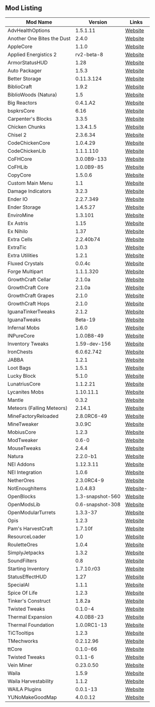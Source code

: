 Mod Listing
------

| Mod Name | Version | Links |
| -------- | ------- | ------- |
| AdvHealthOptions | 1.5.1.11 | [Website](http://copy.mcft.net/) |
| Another One Bites the Dust | 2.4.0 | [Website](http://www.minecraftforum.net/topic/2319703-) |
| AppleCore | 1.1.0 | [Website](http://minecraft.curseforge.com/mc-mods/224472-) |
| Applied Energistics 2 | rv2-beta-8 | [Website](http://ae-mod.info/) |
| ArmorStatusHUD | 1.28 | [Website](http://www.minecraftforum.net/forums/mapping-and-modding/minecraft-mods/1282347-) |
| Auto Packager |	1.5.3 | [Website](http://minecraft.curseforge.com/mc-mods/221457-) |
| Better Storage | 0.11.3.124 | [Website](http://www.minecraftforum.net/forums/mapping-and-modding/minecraft-mods/wip-mods/1442380-) |
| BiblioCraft |	1.9.2 | [Website](http://www.bibliocraftmod.com) |
| BiblioWoods (Natura) | 1.5 | [Website](http://www.bibliocraftmod.com) |
| Big Reactors | 0.4.1.A2 | [Website](http://www.big-reactors.com/) |
| bspkrsCore | 6.16 | [Website](http://www.minecraftforum.net/forums/mapping-and-modding/minecraft-mods/1281180-) |
| Carpenter's Blocks | 3.3.5 | [Website](http://www.minecraftforum.net/topic/1790919-) |
| Chicken Chunks | 1.3.4.1.5 | [Website](http://www.minecraftforum.net/topic/909223-) |
| Chisel 2 | 2.3.6.34 | [Website](http://www.minecraftforum.net/topic/2592047-) |
| CodeChickenCore | 1.0.4.29 | [Website](http://www.minecraftforum.net/topic/909223-) |
| CodeChickenLib | 1.1.1.110 | [Website](http://www.minecraftforum.net/topic/909223-) |
| CoFHCore | 3.0.0B9-133 | [Website](http://teamcofh.com/) |
| CoFHLib | 1.0.0B9-85 | [Website](http://teamcofh.com/) |
| CopyCore | 1.5.0.6 | [Website](http://copy.mcft.net/) |
| Custom Main Menu | 1.1 | [Website](http://minecraft.curseforge.com/mc-mods/226406-) |
| Damage Indicators | 3.2.3 | [Website](http://www.minecraftforum.net/forums/mapping-and-modding/minecraft-mods/1286538-) |
| Ender IO | 2.2.7.349 | [Website](http://enderio.com) |
| Ender Storage | 1.4.5.27 | [Website](http://www.minecraftforum.net/topic/909223-) |
| EnviroMine | 1.3.101 | [Website](https://github.com/EnviroMine/EnviroMine-1.7) |
| Ex Astris | 1.15 | [Website](http://www.minecraftforum.net/forums/mapping-and-modding/minecraft-mods/wip-mods/2210492-) |
| Ex Nihilo | 1.37 | [Website](http://www.minecraftforum.net/topic/1981778-) |
| Extra Cells | 2.2.40b74 | [Website](https://github.com/M3gaFr3ak/ExtraCells2) |
| ExtraTic | 1.0.3 | [Website](http://minecraft.curseforge.com/mc-mods/72728-extratic) |
| Extra Utilities | 1.2.1 | [Website](http://www.minecraftforum.net/topic/1776056-) |
| Fluxed Crystals | 0.0.4c | [Website](http://minecraft.curseforge.com/mc-mods/226074-) |
| Forge Multipart | 1.1.1.320 | [Website](https://github.com/Chicken-Bones/ForgeMultipart) |
| GrowthCraft Cellar | 2.1.0a | [Website](http://www.minecraftforum.net/forums/mapping-and-modding/minecraft-mods/1286298-) |
| GrowthCraft Core | 2.1.0a | [Website](http://www.minecraftforum.net/forums/mapping-and-modding/minecraft-mods/1286298-) |
| GrowthCraft Grapes | 2.1.0 | [Website](http://www.minecraftforum.net/forums/mapping-and-modding/minecraft-mods/1286298-) |
| GrowthCraft Hops | 2.1.0 | [Website](http://www.minecraftforum.net/forums/mapping-and-modding/minecraft-mods/1286298-) |
| IguanaTinkerTweaks | 2.1.2 | [Website](http://www.minecraftforum.net/forums/mapping-and-modding/minecraft-mods/2176855-) |
| IguanaTweaks | Beta-19 | [Website](http://www.minecraftforum.net/forums/mapping-and-modding/minecraft-mods/1295224-) |
| Infernal Mobs | 1.6.0 | [Website](http://www.atomicstryker.net/infernalmobs.php) |
| INPureCore | 1.0.0B8-49 | [Website](http://www.minecraftforum.net/forums/mapping-and-modding/minecraft-mods/2196459-) |
| Inventory Tweaks | 1.59-dev-156 | [Website](https://github.com/Kobata/inventory-tweaks) |
| IronChests | 6.0.62.742 | [Website](http://files.minecraftforge.net/IronChests2/) |
| JABBA | 1.2.1 | [Website](http://profmobius.blogspot.fr/search/label/JABBA) |
| Loot Bags | 1.5.1 | [Website](http://minecraft.curseforge.com/mc-mods/225946-) |
| Lucky Block | 5.1.0 | [Website](http://www.minecraftforum.net/topic/2031111-) |
| LunatriusCore | 1.1.2.21 | [Website](http://mc.lunatri.us/) |
| Lycanites Mobs | 1.10.11.1 | [Website](http://lycanitesmobs.nephrite.co.uk) |
| Mantle | 0.3.2 | [Website](https://github.com/SlimeKnights/Mantle) |
| Meteors (Falling Meteors) | 2.14.1 | [Website](http://www.minecraftforum.net/topic/989113-) |
| MineFactoryReloaded | 2.8.0RC6-49 | [Website](http://www.minecraftforum.net/topic/2016680-) |
| MineTweaker | 3.0.9C | [Website](http://www.minecraftforum.net/topic/1886008-) |
| MobiusCore | 1.2.3 | [Website](http://profmobius.blogspot.fr/) |
| ModTweaker | 0.6-0 | [Website](http://minecraft.curseforge.com/mc-mods/220954-) |
| MouseTweaks | 2.4.4 | [Website](http://www.minecraftforum.net/forums/mapping-and-modding/minecraft-mods/1286379) |
| Natura | 2.2.0-b1 | [Website](http://www.minecraftforum.net/topic/1753754-) | |
| NEI Addons | 1.12.3.11 | [Website](http://bdew.net/neiaddons) |
| NEI Integration | 1.0.6 | [Website](http://minecraft.curseforge.com/mc-mods/225251-) |
| NetherOres | 2.3.0RC4-9 | [Website](http://www.minecraftforum.net/topic/2016680-) |
| NotEnoughItems | 1.0.4.83 | [Website](http://www.minecraftforum.net/topic/909223)- |
| OpenBlocks | 1.3-snapshot-560 | [Website](http://www.minecraftforum.net/topic/1941514-) |
| OpenModsLib | 0.6-snapshot-308 | [Website](http://www.minecraftforum.net/topic/1941514-) |
| OpenModularTurrets | 1.3.3-37 | [Website](http://minecraft.curseforge.com/mc-mods/224663-) |
| Opis | 1.2.3 | [Website](http://www.minecraftforum.net/topic/2104497-) |
| Pam's HarvestCraft | 1.7.10f | [Website](http://www.minecraftforum.net/topic/402069-) |
| ResourceLoader | 1.0 | [Website](http://minecraft.curseforge.com/mc-mods/226447-) |
| RouletteOres | 1.0.4 | [Website](http://www.minecraftforum.net/forums/mapping-and-modding/minecraft-mods/2330910) |
| SimplyJetpacks | 1.3.2 | [Website](http://minecraft.curseforge.com/mc-mods/79325-) |
| SoundFilters | 0.8 | [Website](http://minecraft.curseforge.com/mc-mods/222789-sound-filters)
| Starting Inventory | 1.7.10.r03 | [Website](http://www.minecraftforum.net/topic/1009577-) |
| StatusEffectHUD | 1.27 | [Website](http://www.minecraftforum.net/topic/1114612-) |
| SpecialAI | 1.1.1 | [Website](http://www.minecraftforum.net/forums/mapping-and-modding/minecraft-mods/1282771-) |
| Spice Of Life | 1.2.3 | [Website](http://www.minecraftforum.net/forums/mapping-and-modding/minecraft-mods/2091809-) |
| Tinker's Construct | 1.8.2a | [Website](http://www.minecraftforum.net/topic/1659892-t) |
| Twisted Tweaks | 0.1.0-4 | [Website](https://github.com/TSSN/Twisted-Tweaks) |
| Thermal Expansion | 4.0.0B8-23 | [Website](http://teamcofh.com/) |
| Thermal Foundation | 1.0.0RC1-13 | [Website](http://teamcofh.com/) |
| TiCTooltips | 1.2.3 | [Website](http://www.minecraftforum.net/forums/mapping-and-modding/minecraft-mods/1294501-) |
| TMechworks | 0.2.12.96 | [Website](http://www.minecraftforum.net/topic/1659892-) |
| ttCore | 0.1.0-66 | [Website](http://minecraft.curseforge.com/mc-mods/226082-) |
| Twisted Tweaks | 0.1.1-6 | [Website](https://github.com/TSSN/Twisted-Tweaks) |
| Vein Miner | 0.23.0.50 | [Website](http://minecraft.curseforge.com/mc-mods/veinminer/) |
| Waila | 1.5.9 | [Website](http://www.minecraftforum.net/topic/1846244-) |
| Waila Harvestability | 1.1.2 | [Website](http://www.minecraftforum.net/forums/mapping-and-modding/minecraft-mods/1295067-) |
| WAILA Plugins | 0.0.1-13 | [Website](http://minecraft.curseforge.com/mc-mods/226119-) |
| YUNoMakeGoodMap | 4.0.0.12 | [Website](https://github.com/LexManos/YUNoMakeGoodMap) |